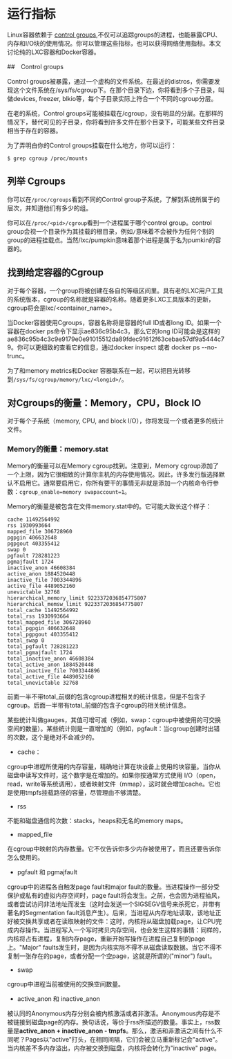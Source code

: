 # 运行指标

Linux容器依赖于 [control groups](https://www.kernel.org/doc/Documentation/cgroups/cgroups.txt),不仅可以追踪groups的进程，也能暴露CPU、内存和I/O块的使用情况。你可以管理这些指标，也可以获得网络使用指标。本文讨论纯的LXC容器和Docker容器。

##　Control groups

Control groups被暴露，通过一个虚构的文件系统。在最近的distros，你需要发现这个文件系统在/sys/fs/cgroup下。在那个目录下边，你将看到多个子目录，叫做devices, freezer, blkio等，每个子目录实际上符合一个不同的cgroup分层。

在老的系统，Control groups可能被挂载在/cgroup，没有明显的分层。在那样的情况下，替代可见的子目录，你将看到许多文件在那个目录下，可能某些文件目录相当于存在的容器。

为了弄明白你的Control groups挂载在什么地方，你可以运行：

	$ grep cgroup /proc/mounts

## 列举 Cgroups

你可以在`/proc/cgroups`看到不同的Control group子系统，了解到系统所属于的层次，并知道他们有多少的组。

你可以在`/proc/<pid>/cgroup`看到一个进程属于哪个control group。control group会视一个目录作为其挂载的根目录，例如`/`意味着不会被作为任何个别的group的进程挂载点。当然/lxc/pumpkin意味着那个进程是属于名为pumkin的容器的。


## 找到给定容器的Cgroup

对于每个容器，一个group将被创建在各自的等级区间里。具有老的LXC用户工具的系统版本，cgroup的名称就是容器的名称。随着更多LXC工具版本的更新，cgroup将会是lxc/<container_name>。

当Docker容器使用Cgroups，容器名称将是容器的full ID或者long ID。如果一个容器在docker ps命令下显示ae836c95b4c3，那么它的long ID可能会是这样的ae836c95b4c3c9e9179e0e91015512da89fdec91612f63cebae57df9a5444c79。你可以更细致的查看它的信息，通过docker inspect 或者 docker ps --no-trunc。

为了和memory metrics和Docker 容器联系在一起，可以把目光转移到`/sys/fs/cgroup/memory/lxc/<longid>/`。

## 对Cgroups的衡量：Memory，CPU，Block IO

对于每个子系统（memory, CPU, and block I/O），你将发现一个或者更多的统计文件。

### Memory的衡量：memory.stat

Memory的衡量可以在Memory cgroup找到。注意到，Memory cgroup添加了一个上限，因为它很细致的计算你主机的内存使用情况。因此，许多发行版选择默认不启用它。通常要启用它，你所有要干的事情无非就是添加一个内核命令行参数：`cgroup_enable=memory swapaccount=1`。

Memory的衡量是被包含在文件memory.stat中的。它可能大致长这个样子：

	cache 11492564992
	rss 1930993664
	mapped_file 306728960
	pgpgin 406632648
	pgpgout 403355412
	swap 0
	pgfault 728281223
	pgmajfault 1724
	inactive_anon 46608384
	active_anon 1884520448
	inactive_file 7003344896
	active_file 4489052160
	unevictable 32768
	hierarchical_memory_limit 9223372036854775807
	hierarchical_memsw_limit 9223372036854775807
	total_cache 11492564992
	total_rss 1930993664
	total_mapped_file 306728960
	total_pgpgin 406632648
	total_pgpgout 403355412
	total_swap 0
	total_pgfault 728281223
	total_pgmajfault 1724
	total_inactive_anon 46608384
	total_active_anon 1884520448
	total_inactive_file 7003344896
	total_active_file 4489052160
	total_unevictable 32768


前面一半不带total\_前缀的包含cgroup进程相关的统计信息，但是不包含子cgroup。后面一半带有total\_前缀的包含子cgroup的相关统计信息。

某些统计叫做gauges，其值可增可减（例如，swap：cgroup中被使用的可交换空间的数量）。某些统计则是一直增加的（例如，pgfault：当cgroup创建时出错的次数，这个是绝对不会减少的。

* cache：

cgroup中进程所使用的内存容量，精确地计算在块设备上使用的块容量。当你从磁盘中读写文件时，这个数字是在增加的。如果你按通常方式使用 I/O（open，read，write等系统调用），或者映射文件（mmap），这时就会增加cache。它也是使用tmpfs挂载路径的容量，尽管理由不够清楚。

* rss

不能和磁盘通信的次数：stacks，heaps和无名的memory maps。

* mapped_file

在cgroup中映射的内存数量。它不仅告诉你多少内存被使用了，而且还要告诉你怎么使用的。

* pgfault 和 pgmajfault

cgroup中的进程各自触发page fault和major fault的数量。当进程操作一部分受保护或私有的虚拟内存空间时，page fault将会发生。之前，也会因为进程抽风，或者尝试访问非法地址而发生（这时会发送一个SIGSEGV信号来杀死它，并带有著名的Segmentation fault消息产生）。后来，当进程从内存地址读取，该地址正好被交换共享或者在读取映射的文件：这时，内核将从磁盘加载page，让CPU完成内存操作。当进程写入一个写时拷贝内存空间，也会发生这样的事情：同样的，内核将占有进程，复制内存page，重新开始写操作在进程自己复制的page上。"Major" faults发生时，是因为内核实际不得不从磁盘读取数据。当它不得不复制一张存在的page，或者分配一个空page，这就是所谓的("minor") fault。


* swap

cgroup中进程当前被使用的交换空间数量。

* active_anon 和 inactive_anon

被认同的Anonymous内存分别会被内核激活或者非激活。Anonymous内存是不被链接到磁盘page的内存。换句话说，等价于rss所描述的数量。事实上，rss数量是**active_anon + inactive_anon - tmpfs**。那么，激活和非激活之间有什么不同呢？Pages以"active"打头，在相同间隔，它们会被立马重新标记会"active"。当内核差不多内存溢出，内存被交换到磁盘，内核将会转化为"inactive" page。






